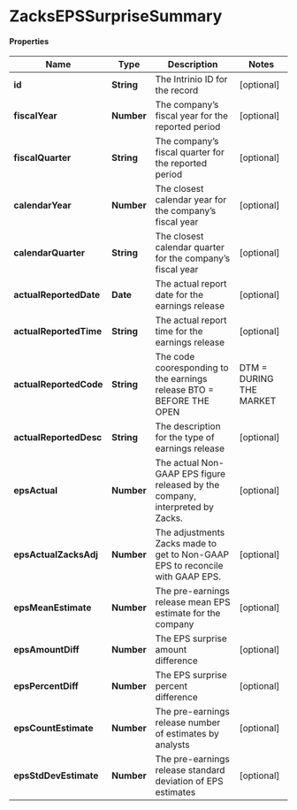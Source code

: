 # ZacksEPSSurpriseSummary

#### Properties
Name | Type | Description | Notes
------------ | ------------- | ------------- | -------------
**id** | **String** | The Intrinio ID for the record | [optional] 
**fiscalYear** | **Number** | The company’s fiscal year for the reported period | [optional] 
**fiscalQuarter** | **String** | The company’s fiscal quarter for the reported period | [optional] 
**calendarYear** | **Number** | The closest calendar year for the company’s fiscal year | [optional] 
**calendarQuarter** | **String** | The closest calendar quarter for the company’s fiscal year | [optional] 
**actualReportedDate** | **Date** | The actual report date for the earnings release | [optional] 
**actualReportedTime** | **String** | The actual report time for the earnings release | [optional] 
**actualReportedCode** | **String** | The code cooresponding to the earnings release  BTO &#x3D; BEFORE THE OPEN | DTM &#x3D; DURING THE MARKET | AMC &#x3D; AFTER MARKET CLOSE | [optional] 
**actualReportedDesc** | **String** | The description for the type of earnings release | [optional] 
**epsActual** | **Number** | The actual Non-GAAP EPS figure released by the company, interpreted by Zacks. | [optional] 
**epsActualZacksAdj** | **Number** | The adjustments Zacks made to get to Non-GAAP EPS to reconcile with GAAP EPS. | [optional] 
**epsMeanEstimate** | **Number** | The pre-earnings release mean EPS estimate for the company | [optional] 
**epsAmountDiff** | **Number** | The EPS surprise amount difference | [optional] 
**epsPercentDiff** | **Number** | The EPS surprise percent difference | [optional] 
**epsCountEstimate** | **Number** | The pre-earnings release number of estimates by analysts | [optional] 
**epsStdDevEstimate** | **Number** | The pre-earnings release standard deviation of EPS estimates | [optional] 



